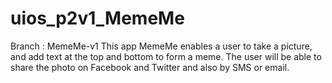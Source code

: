# uios_p2v1_MemeMe

Branch : MemeMe-v1
This app MemeMe enables a user to take a picture, and add text at the top and bottom to form a meme. The user will be able to share the photo on Facebook and Twitter and also by SMS or email.
